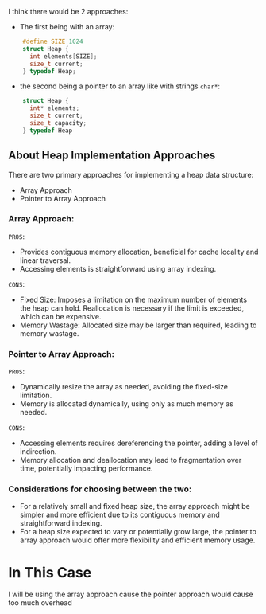 I think there would be 2 approaches:

- The first being with an array:

```c
    #define SIZE 1024
    struct Heap {
      int elements[SIZE];
      size_t current;
    } typedef Heap;
```

- the second being a pointer to an array like with
  strings `char*`:

```c
    struct Heap {
      int* elements;
      size_t current;
      size_t capacity;
    } typedef Heap
```

## About Heap Implementation Approaches

There are two primary approaches for implementing a heap data structure:

- Array Approach
- Pointer to Array Approach

### Array Approach:

`PROS`:

- Provides contiguous memory allocation, beneficial for cache locality and linear traversal.
- Accessing elements is straightforward using array indexing.

`CONS`:

- Fixed Size: Imposes a limitation on the maximum number of elements the heap can hold. Reallocation is necessary if the limit is exceeded, which can be expensive.
- Memory Wastage: Allocated size may be larger than required, leading to memory wastage.

### Pointer to Array Approach:

`PROS`:

- Dynamically resize the array as needed, avoiding the fixed-size limitation.
- Memory is allocated dynamically, using only as much memory as needed.

`CONS`:

- Accessing elements requires dereferencing the pointer, adding a level of indirection.
- Memory allocation and deallocation may lead to fragmentation over time, potentially impacting performance.

### Considerations for choosing between the two:

- For a relatively small and fixed heap size, the array approach might be simpler and more efficient due to its contiguous memory and straightforward indexing.
- For a heap size expected to vary or potentially grow large, the pointer to array approach would offer more flexibility and efficient memory usage.

# In This Case

I will be using the array approach cause the pointer approach
would cause too much overhead
